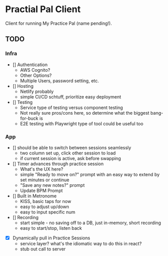 # Practial Pal Client

Client for running My Practice Pal (name pending!).

## TODO

### Infra

- [] Authentication
  - AWS Cognito?
  - Other Options?
  - Multiple Users, password setting, etc.
- [] Hosting
  - Netlify probably
  - simple CI/CD schtuff, prioritize easy deployment
- [] Testing
  - Service type of testing versus component testing
  - Not really sure pros/cons here, so determine what the biggest bang-for-buck is
  - E2E testing with Playwright type of tool could be useful too

### App

- [] should be able to switch between sessions seamlessly
  - two column set up, click other session to load
  - if current session is active, ask before swapping
- [] Timer advances through practice session
  - What's the UX here?
  - simple "Ready to move on?" prompt with an easy way to extend by set minutes or continue
  - "Save any new notes?" prompt
  - Update BPM Prompt
- [] Built in Metronome
  - KISS, basic taps for now
  - easy to adjust up/down
  - easy to input specific num
- [] Recording
  - start simple - no saving off to a DB, just in-memory, short recording
  - easy to start/stop, listen back
- [x] Dynamically pull in Practice Sessions
  - service layer? what's the idiomatic way to do this in react?
  - stub out call to server
